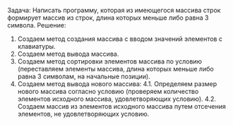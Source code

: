 Задача: 
Написать программу, которая из имеющегося массива строк формирует массив из строк, длина которых меньше либо равна 3 символа.
Решение:
1. Создаем метод создания массива с вводом значений элементов с клавиатуры.
2. Создаем метод вывода массива.
3. Создаем метод сортировки элементов массива по условию (переставляем элементы массива, длина которых меньше либо равна 3 символам, на начальные позиции).
4. Создаем метод вывода нового массива:
4.1. Определяем размер нового массива согласно условию (проверяем количество элементов исходного массива, удовлетворяющих условию).
4.2. Создаем массив из элементов исходного массива путем отсечения элементов, не удовлетворяющих условию.